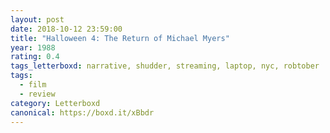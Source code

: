 ```yaml
---
layout: post 
date: 2018-10-12 23:59:00
title: "Halloween 4: The Return of Michael Myers"
year: 1988
rating: 0.4
tags_letterboxd: narrative, shudder, streaming, laptop, nyc, robtober
tags:
  - film
  - review
category: Letterboxd
canonical: https://boxd.it/xBbdr
---
```


